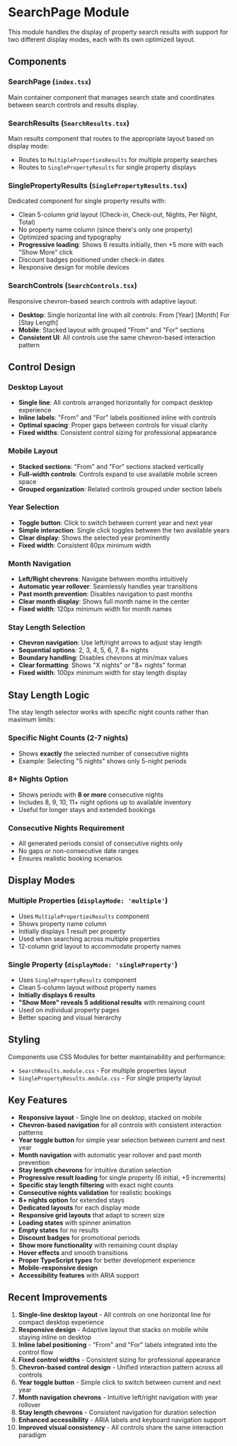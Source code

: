 # SearchPage Module

This module handles the display of property search results with support for two different display modes, each with its own optimized layout.

## Components

### SearchPage (`index.tsx`)

Main container component that manages search state and coordinates between search controls and results display.

### SearchResults (`SearchResults.tsx`)

Main results component that routes to the appropriate layout based on display mode:

- Routes to `MultiplePropertiesResults` for multiple property searches
- Routes to `SinglePropertyResults` for single property displays

### SinglePropertyResults (`SinglePropertyResults.tsx`)

Dedicated component for single property results with:

- Clean 5-column grid layout (Check-in, Check-out, Nights, Per Night, Total)
- No property name column (since there's only one property)
- Optimized spacing and typography
- **Progressive loading**: Shows 6 results initially, then +5 more with each "Show More" click
- Discount badges positioned under check-in dates
- Responsive design for mobile devices

### SearchControls (`SearchControls.tsx`)

Responsive chevron-based search controls with adaptive layout:

- **Desktop**: Single horizontal line with all controls: From [Year] [Month] For [Stay Length]
- **Mobile**: Stacked layout with grouped "From" and "For" sections
- **Consistent UI**: All controls use the same chevron-based interaction pattern

## Control Design

### Desktop Layout

- **Single line**: All controls arranged horizontally for compact desktop experience
- **Inline labels**: "From" and "For" labels positioned inline with controls
- **Optimal spacing**: Proper gaps between controls for visual clarity
- **Fixed widths**: Consistent control sizing for professional appearance

### Mobile Layout

- **Stacked sections**: "From" and "For" sections stacked vertically
- **Full-width controls**: Controls expand to use available mobile screen space
- **Grouped organization**: Related controls grouped under section labels

### Year Selection

- **Toggle button**: Click to switch between current year and next year
- **Simple interaction**: Single click toggles between the two available years
- **Clear display**: Shows the selected year prominently
- **Fixed width**: Consistent 80px minimum width

### Month Navigation

- **Left/Right chevrons**: Navigate between months intuitively
- **Automatic year rollover**: Seamlessly handles year transitions
- **Past month prevention**: Disables navigation to past months
- **Clear month display**: Shows full month name in the center
- **Fixed width**: 120px minimum width for month names

### Stay Length Selection

- **Chevron navigation**: Use left/right arrows to adjust stay length
- **Sequential options**: 2, 3, 4, 5, 6, 7, 8+ nights
- **Boundary handling**: Disables chevrons at min/max values
- **Clear formatting**: Shows "X nights" or "8+ nights" format
- **Fixed width**: 100px minimum width for stay length display

## Stay Length Logic

The stay length selector works with specific night counts rather than maximum limits:

### Specific Night Counts (2-7 nights)

- Shows **exactly** the selected number of consecutive nights
- Example: Selecting "5 nights" shows only 5-night periods

### 8+ Nights Option

- Shows periods with **8 or more** consecutive nights
- Includes 8, 9, 10, 11+ night options up to available inventory
- Useful for longer stays and extended bookings

### Consecutive Nights Requirement

- All generated periods consist of consecutive nights only
- No gaps or non-consecutive date ranges
- Ensures realistic booking scenarios

## Display Modes

### Multiple Properties (`displayMode: 'multiple'`)

- Uses `MultiplePropertiesResults` component
- Shows property name column
- Initially displays 1 result per property
- Used when searching across multiple properties
- 12-column grid layout to accommodate property names

### Single Property (`displayMode: 'singleProperty'`)

- Uses `SinglePropertyResults` component
- Clean 5-column layout without property names
- **Initially displays 6 results**
- **"Show More" reveals 5 additional results** with remaining count
- Used on individual property pages
- Better spacing and visual hierarchy

## Styling

Components use CSS Modules for better maintainability and performance:

- `SearchResults.module.css` - For multiple properties layout
- `SinglePropertyResults.module.css` - For single property layout

## Key Features

- **Responsive layout** - Single line on desktop, stacked on mobile
- **Chevron-based navigation** for all controls with consistent interaction patterns
- **Year toggle button** for simple year selection between current and next year
- **Month navigation** with automatic year rollover and past month prevention
- **Stay length chevrons** for intuitive duration selection
- **Progressive result loading** for single property (6 initial, +5 increments)
- **Specific stay length filtering** with exact night counts
- **Consecutive nights validation** for realistic bookings
- **8+ nights option** for extended stays
- **Dedicated layouts** for each display mode
- **Responsive grid layouts** that adapt to screen size
- **Loading states** with spinner animation
- **Empty states** for no results
- **Discount badges** for promotional periods
- **Show more functionality** with remaining count display
- **Hover effects** and smooth transitions
- **Proper TypeScript types** for better development experience
- **Mobile-responsive design**
- **Accessibility features** with ARIA support

## Recent Improvements

1. **Single-line desktop layout** - All controls on one horizontal line for compact desktop experience
2. **Responsive design** - Adaptive layout that stacks on mobile while staying inline on desktop
3. **Inline label positioning** - "From" and "For" labels integrated into the control flow
4. **Fixed control widths** - Consistent sizing for professional appearance
5. **Chevron-based control design** - Unified interaction pattern across all controls
6. **Year toggle button** - Simple click to switch between current and next year
7. **Month navigation chevrons** - Intuitive left/right navigation with year rollover
8. **Stay length chevrons** - Consistent navigation for duration selection
9. **Enhanced accessibility** - ARIA labels and keyboard navigation support
10. **Improved visual consistency** - All controls share the same interaction paradigm
